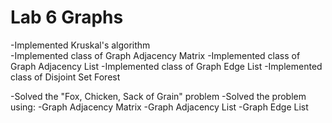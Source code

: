 # Lab 6 Graphs

-Implemented Kruskal's algorithm
  </br >-Implemented class of Graph Adjacency Matrix
  -Implemented class of Graph Adjacency List
  -Implemented class of Graph Edge List
  -Implemented class of Disjoint Set Forest
  
-Solved the "Fox, Chicken, Sack of Grain" problem
  -Solved the problem using:
    -Graph Adjacency Matrix
    -Graph Adjacency List
    -Graph Edge List
